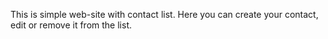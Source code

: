 This is simple web-site with contact list. Here you can create your contact, edit or remove it from the list.

